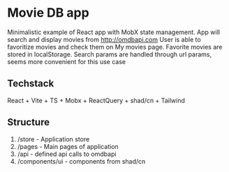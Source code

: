 # Movie DB app

Minimalistic example of React app with MobX state management. App will search and display movies from http://omdbapi.com
User is able to favoritize movies and check them on My movies page. Favorite movies are stored in localStorage.
Search params are handled through url params, seems more convenient for this use case

## Techstack

React + Vite + TS + Mobx + ReactQuery + shad/cn + Tailwind

## Structure

1. /store - Application store
2. /pages - Main pages of application
3. /api - defined api calls to omdbapi
4. /components/ui - components from shad/cn
